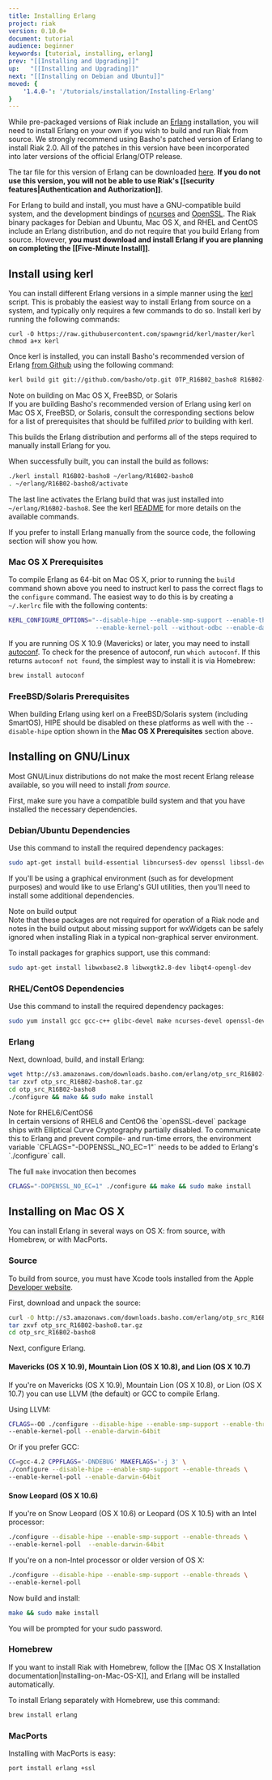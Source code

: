 ```yaml
---
title: Installing Erlang
project: riak
version: 0.10.0+
document: tutorial
audience: beginner
keywords: [tutorial, installing, erlang]
prev: "[[Installing and Upgrading]]"
up:   "[[Installing and Upgrading]]"
next: "[[Installing on Debian and Ubuntu]]"
moved: {
    '1.4.0-': '/tutorials/installation/Installing-Erlang'
}
---
```


While pre-packaged versions of Riak include an
[Erlang](http://erlang.org) installation, you will need to install
Erlang on your own if you wish to build and run Riak from source. We
strongly recommend using Basho's patched version of Erlang to install
Riak 2.0. All of the patches in this version have been incorporated into
later versions of the official Erlang/OTP release.

The tar file for this version of Erlang can be downloaded
[here](http://s3.amazonaws.com/downloads.basho.com/erlang/otp_src_R16B02-basho8.tar.gz).
**If you do not use this version, you will not be able to use Riak's
[[security features|Authentication and Authorization]]**.

For Erlang to build and install, you must have a GNU-compatible build
system, and the development bindings of
[ncurses](http://www.gnu.org/software/ncurses/) and
[OpenSSL](https://www.openssl.org/). The Riak binary packages for Debian
and Ubuntu, Mac OS X, and RHEL and CentOS include an Erlang
distribution, and do not require that you build Erlang from source.
However, **you must download and install Erlang if you are planning on
completing the [[Five-Minute Install]]**.

## Install using kerl

You can install different Erlang versions in a simple manner using the
[kerl](https://github.com/yrashk/kerl) script. This is probably the
easiest way to install Erlang from source on a system, and typically
only requires a few commands to do so. Install kerl by running the
following commands:

```curl
curl -O https://raw.githubusercontent.com/spawngrid/kerl/master/kerl
chmod a+x kerl
```

Once kerl is installed, you can install Basho's recommended version of
Erlang [from Github](https://github.com/basho/otp) using the following
command:

```bash
kerl build git git://github.com/basho/otp.git OTP_R16B02_basho8 R16B02-basho8
```

<div class="note">
<div class="title">Note on building on Mac OS X, FreeBSD, or Solaris</div>
If you are building Basho's recommended version of Erlang using kerl on
Mac OS X, FreeBSD, or Solaris, consult the corresponding sections below
for a list of prerequisites that should be fulfilled <em>prior</em> to
building with kerl.  </div>

This builds the Erlang distribution and performs all of the steps
required to manually install Erlang for you.

When successfully built, you can install the build as follows:

```bash
./kerl install R16B02-basho8 ~/erlang/R16B02-basho8
. ~/erlang/R16B02-basho8/activate
```

The last line activates the Erlang build that was just installed into
`~/erlang/R16B02-basho8`. See the kerl
[README](https://github.com/yrashk/kerl) for more details on the
available commands.

If you prefer to install Erlang manually from the source code, the
following section will show you how.

### Mac OS X Prerequisites

To compile Erlang as 64-bit on Mac OS X, prior to running the `build`
command shown above you need to instruct kerl to pass the correct flags
to the `configure` command. The easiest way to do this is by creating a
`~/.kerlrc` file with the following contents:

```bash
KERL_CONFIGURE_OPTIONS="--disable-hipe --enable-smp-support --enable-threads
                        --enable-kernel-poll --without-odbc --enable-darwin-64bit"
```

If you are running OS X 10.9 (Mavericks) or later, you may need to
install [autoconf](https://www.gnu.org/software/autoconf/). To check for
the presence of autoconf, run `which autoconf`. If this returns
`autoconf not found`, the simplest way to install it is via Homebrew:

```bash
brew install autoconf
```

### FreeBSD/Solaris Prerequisites

When building Erlang using kerl on a FreeBSD/Solaris system (including
SmartOS), HIPE should be disabled on these platforms as well with the
`--disable-hipe` option shown in the **Mac OS X Prerequisites** section
above.

## Installing on GNU/Linux

Most GNU/Linux distributions do not make the most recent Erlang release
available, so you will need to install <em>from source</em>.

First, make sure you have a compatible build system and that you have
installed the necessary dependencies.

### Debian/Ubuntu Dependencies

Use this command to install the required dependency packages:

```bash
sudo apt-get install build-essential libncurses5-dev openssl libssl-dev fop xsltproc unixodbc-dev
```

If you'll be using a graphical environment (such as for development
purposes) and would like to use Erlang's GUI utilities, then you'll need
to install some additional dependencies.

<div class="note">
<div class="title">Note on build output</div>
Note that these packages are not required for operation of a Riak node
and notes in the build output about missing support for wxWidgets can be
safely ignored when installing Riak in a typical non-graphical server
environment.  </div>

To install packages for graphics support, use this command:

```bash
sudo apt-get install libwxbase2.8 libwxgtk2.8-dev libqt4-opengl-dev
```

### RHEL/CentOS Dependencies

Use this command to install the required dependency packages:

```bash
sudo yum install gcc gcc-c++ glibc-devel make ncurses-devel openssl-devel autoconf java-1.8.0-openjdk-devel
```

### Erlang

Next, download, build, and install Erlang:

```bash
wget http://s3.amazonaws.com/downloads.basho.com/erlang/otp_src_R16B02-basho8.tar.gz
tar zxvf otp_src_R16B02-basho8.tar.gz
cd otp_src_R16B02-basho8
./configure && make && sudo make install
```

<div class="note">
<div class="title">Note for RHEL6/CentOS6</div>
In certain versions of RHEL6 and CentO6 the `openSSL-devel` package
ships with Elliptical Curve Cryptography partially disabled. To
communicate this to Erlang and prevent compile- and run-time errors, the
environment variable `CFLAGS="-DOPENSSL_NO_EC=1"` needs to be added to
Erlang's `./configure` call.

The full `make` invocation then becomes

```bash
CFLAGS="-DOPENSSL_NO_EC=1" ./configure && make && sudo make install
```
</div>

## Installing on Mac OS X

You can install Erlang in several ways on OS X: from source, with
Homebrew, or with MacPorts.

### Source

To build from source, you must have Xcode tools installed from the Apple
[Developer website](http://developer.apple.com/).

First, download and unpack the source:

```bash
curl -O http://s3.amazonaws.com/downloads.basho.com/erlang/otp_src_R16B02-basho8.tar.gz
tar zxvf otp_src_R16B02-basho8.tar.gz
cd otp_src_R16B02-basho8
```

Next, configure Erlang.

#### Mavericks (OS X 10.9), Mountain Lion (OS X 10.8), and Lion (OS X 10.7)

If you're on Mavericks (OS X 10.9), Mountain Lion (OS X 10.8), or Lion
(OS X 10.7) you can use LLVM (the default) or GCC to compile Erlang.

Using LLVM:

```bash
CFLAGS=-O0 ./configure --disable-hipe --enable-smp-support --enable-threads \
--enable-kernel-poll --enable-darwin-64bit
```

Or if you prefer GCC:

```bash
CC=gcc-4.2 CPPFLAGS='-DNDEBUG' MAKEFLAGS='-j 3' \
./configure --disable-hipe --enable-smp-support --enable-threads \
--enable-kernel-poll --enable-darwin-64bit
```

#### Snow Leopard (OS X 10.6)

If you're on Snow Leopard (OS X 10.6) or Leopard (OS X 10.5) with an
Intel processor:

```bash
./configure --disable-hipe --enable-smp-support --enable-threads \
--enable-kernel-poll  --enable-darwin-64bit
```

If you're on a non-Intel processor or older version of OS X:

```bash
./configure --disable-hipe --enable-smp-support --enable-threads \
--enable-kernel-poll
```

Now build and install:

```bash
make && sudo make install
```

You will be prompted for your sudo password.

### Homebrew

If you want to install Riak with Homebrew, follow the [[Mac OS X
Installation documentation|Installing-on-Mac-OS-X]], and Erlang will be
installed automatically.

To install Erlang separately with Homebrew, use this command:

```bash
brew install erlang
```

### MacPorts

Installing with MacPorts is easy:

```bash
port install erlang +ssl
```
